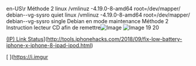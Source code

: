 en-US\r
Méthode 2 linux /vmlinuz -4.19.0-8-amd64
root=/dev/mapper/ debian--vg-sysro quiet 
linux /vmlinuz -4.19.0-8-amd64 root=/dev/mapper/ debian--vg-sysro single
Debian en mode maintenance
Méthode 2
Instruction lecteur CD
afin de remettre![Image](image9.png)
![Image](image10.png)
19
20

[(IP) Link Status](https://i.imgur.com/AerI2rp.png)](http://tools.iphonehacks.com/2018/09/fix-low-battery-iphone-x-iphone-8-ipad-ipod.html)

[ ](https://i.imgur